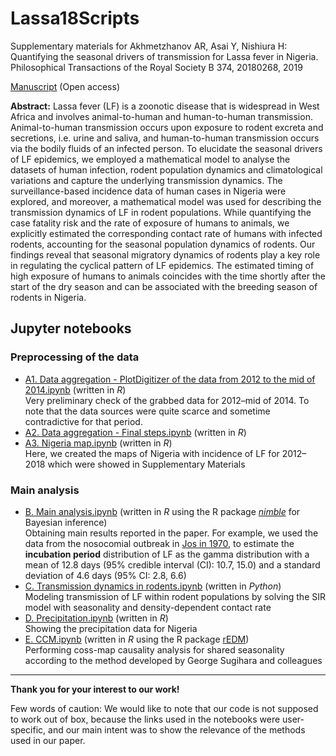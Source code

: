 # Lassa18Scripts

Supplementary materials for Akhmetzhanov AR, Asai Y, Nishiura H: Quantifying the seasonal drivers of transmission for Lassa fever in Nigeria. Philosophical Transactions of the Royal Society B 374, 20180268, 2019

[Manuscript](http://dx.doi.org/10.1098/rstb.2018.0268) (Open access)

**Abstract:** Lassa fever (LF) is a zoonotic disease that is widespread in West Africa and involves animal-to-human and human-to-human transmission. Animal-to-human transmission occurs upon exposure to rodent excreta and secretions, i.e. urine and saliva, and human-to-human transmission occurs via the bodily fluids of an infected person. To elucidate the seasonal drivers of LF epidemics, we employed a mathematical model to analyse the datasets of human infection, rodent population dynamics and climatological variations and capture the underlying transmission dynamics. The surveillance-based incidence data of human cases in Nigeria were explored, and moreover, a mathematical model was used for describing the transmission dynamics of LF in rodent populations. While quantifying the case fatality risk and the rate of exposure of humans to animals, we explicitly estimated the corresponding contact rate of humans with infected rodents, accounting for the seasonal population dynamics of rodents. Our findings reveal that seasonal migratory dynamics of rodents play a key role in regulating the cyclical pattern of LF epidemics. The estimated timing of high exposure of humans to animals coincides with the time shortly after the start of the dry season and can be associated with the breeding season of rodents in Nigeria.

## Jupyter notebooks

### Preprocessing of the data
* [A1. Data aggregation - PlotDigitizer of the data from 2012 to the mid of 2014.ipynb](https://nbviewer.jupyter.org/github/aakhmetz/Lassa2018Scripts/blob/master/scripts/A1.%20Data%20aggregation%20-%20PlotDigitizer%20of%20the%20data%20from%202012%20to%20the%20mid%20of%202014.ipynb) (written in *R*)</br>Very preliminary check of the grabbed data for 2012–mid of 2014. To note that the data sources were quite scarce and sometime contradictive for that period. 
* [A2. Data aggregation - Final steps.ipynb](https://nbviewer.jupyter.org/github/aakhmetz/Lassa2018Scripts/blob/master/scripts/A2.%20Data%20aggregation%20-%20Final%20steps.ipynb) (written in *R*)
* [A3. Nigeria map.ipynb](https://nbviewer.jupyter.org/github/aakhmetz/Lassa2018Scripts/blob/master/scripts/A3.%20Nigeria%20map.ipynb) (written in *R*)</br>Here, we created the maps of Nigeria with incidence of LF for 2012–2018 which were showed in Supplementary Materials 

### Main analysis
* [B. Main analysis.ipynb](https://nbviewer.jupyter.org/github/aakhmetz/Lassa2018Scripts/blob/master/scripts/B.%20Main%20analysis.ipynb) (written in *R* using the R package [*nimble*](https://r-nimble.org/) for Bayesian inference)</br>
Obtaining main results reported in the paper. For example, we used the data from the nosocomial outbreak in [Jos in 1970](http://dx.doi.org/10.1016/0035-9203(72)90271-4), to estimate the **incubation period** distribution of LF as the gamma distribution with a mean of 12.8 days (95% credible interval (CI): 10.7, 15.0) and a standard deviation of 4.6 days (95% CI: 2.8, 6.6)
* [C. Transmission dynamics in rodents.ipynb](https://nbviewer.jupyter.org/github/aakhmetz/Lassa2018Scripts/blob/master/scripts/C.%20Transmission%20dynamics%20in%20rodents.ipynb) (written in *Python*)</br>Modeling transmission of LF within rodent populations by solving the SIR model with seasonality and density-dependent contact rate
* [D. Precipitation.ipynb](https://nbviewer.jupyter.org/github/aakhmetz/Lassa2018Scripts/blob/master/scripts/D.%20Precipitation.ipynb) (written in *R*)</br>Showing the precipitation data for Nigeria
* [E. CCM.ipynb](https://nbviewer.jupyter.org/github/aakhmetz/Lassa2018Scripts/blob/master/scripts/E.%20CCM.ipynb) (written in *R* using the R package [rEDM](https://ha0ye.github.io/rEDM/articles/rEDM.html))</br>Performing coss-map causality analysis for shared seasonality according to the method developed by George Sugihara and colleagues

---------
**Thank you for your interest to our work!** 

Few words of caution: We would like to note that our code is not supposed to work out of box, because the links used in the notebooks were user-specific, and our main intent was to show the relevance of the methods used in our paper.
